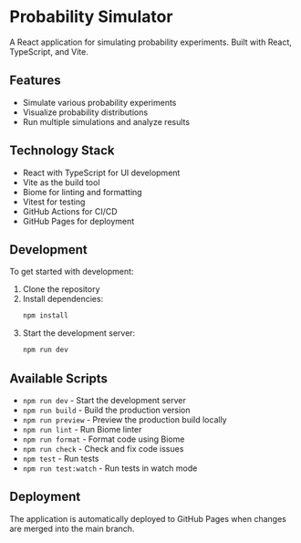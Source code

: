 # Probability Simulator

A React application for simulating probability experiments. Built with React, TypeScript, and Vite.

## Features

- Simulate various probability experiments
- Visualize probability distributions
- Run multiple simulations and analyze results

## Technology Stack

- React with TypeScript for UI development
- Vite as the build tool
- Biome for linting and formatting
- Vitest for testing
- GitHub Actions for CI/CD
- GitHub Pages for deployment

## Development

To get started with development:

1. Clone the repository
2. Install dependencies:
   ```bash
   npm install
   ```
3. Start the development server:
   ```bash
   npm run dev
   ```

## Available Scripts

- `npm run dev` - Start the development server
- `npm run build` - Build the production version
- `npm run preview` - Preview the production build locally
- `npm run lint` - Run Biome linter
- `npm run format` - Format code using Biome
- `npm run check` - Check and fix code issues
- `npm test` - Run tests
- `npm run test:watch` - Run tests in watch mode

## Deployment

The application is automatically deployed to GitHub Pages when changes are merged into the main branch.
